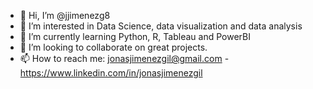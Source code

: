 - 👋 Hi, I’m @jjimenezg8
- 👀 I’m interested in Data Science, data visualization and data analysis
- 🌱 I’m currently learning Python, R, Tableau and PowerBI
- 💞️ I’m looking to collaborate on great projects.
- 📫 How to reach me: jonasjimenezgil@gmail.com - https://www.linkedin.com/in/jonasjimenezgil

<!---
jjimenezg8/jjimenezg8 is a ✨ special ✨ repository because its `README.md` (this file) appears on your GitHub profile.
You can click the Preview link to take a look at your changes.
--->
